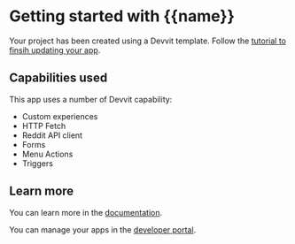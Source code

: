 # Getting started with {{name}}

Your project has been created using a Devvit template. Follow the [tutorial to finsih updating your app](https://developers.reddit.com/docs/intro-to-devvit).

## Capabilities used

This app uses a number of Devvit capability:

- Custom experiences
- HTTP Fetch
- Reddit API client
- Forms
- Menu Actions
- Triggers

## Learn more

You can learn more in the [documentation](https://developers.reddit.com/docs/).

You can manage your apps in the [developer portal](https://developers.reddit.com/my/apps).
